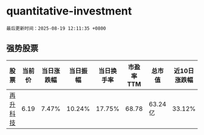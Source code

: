 # quantitative-investment

`最后更新时间：2025-08-19 12:11:35 +0800`

## 强势股票

|股票|当前价|当日涨跌幅|当日振幅|当日换手率|市盈率TTM|总市值|近10日涨跌幅|
|----|----|----|----|----|----|----|----|
|[再升科技](https://xueqiu.com/S/SH603601)|6.19|7.47%|10.24%|17.75%|68.78|63.24亿|33.12%|
